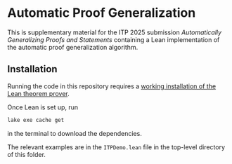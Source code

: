 # Automatic Proof Generalization

This is supplementary material for the ITP 2025 submission _Automatically Generalizing Proofs and Statements_ containing a Lean implementation of the automatic proof generalization algorithm.

## Installation

Running the code in this repository requires a [working installation of the Lean theorem prover](https://lean-lang.org/lean4/doc/quickstart.html).

Once Lean is set up, run

```bash
lake exe cache get
```

in the terminal to download the dependencies.

The relevant examples are in the `ITPDemo.lean` file in the top-level directory of this folder.